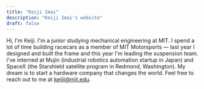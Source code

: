 ```yaml
---
title: "Keiji Imai"
description: "Keiji Imai's website"
draft: false
---
```


Hi, I'm Keiji. I'm a junior studying mechanical engineering at MIT. I spend a lot of time building racecars as a member of MIT Motorsports — last year I designed and built the frame and this year I'm leading the suspension team. I've interned at Mujin (industrial robotics automation startup in Japan) and SpaceX (the Starshield satellite program in Redmond, Washington). My dream is to start a hardware company that changes the world. Feel free to reach out to me at keijii@mit.edu.